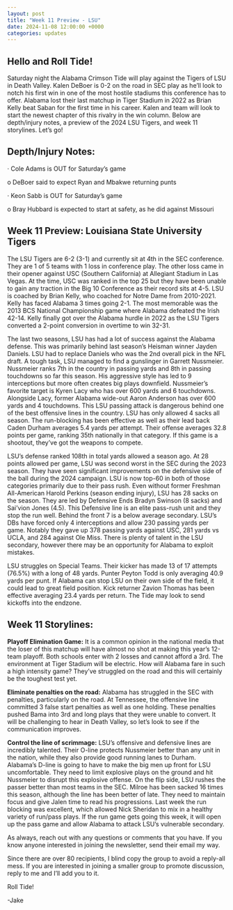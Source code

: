 ```yaml
---
layout: post
title: "Week 11 Preview - LSU"
date: 2024-11-08 12:00:00 +0000
categories: updates
---
```



## Hello and Roll Tide!

Saturday night the Alabama Crimson Tide will play against the Tigers of LSU in Death Valley. Kalen DeBoer is 0-2 on the road in SEC play as he’ll look to notch his first win in one of the most hostile stadiums this conference has to offer. Alabama lost their last matchup in Tiger Stadium in 2022 as Brian Kelly beat Saban for the first time in his career. Kalen and team will look to start the newest chapter of this rivalry in the win column. Below are depth/injury notes, a preview of the 2024 LSU Tigers, and week 11 storylines. Let’s go!


## Depth/Injury Notes:

·        Cole Adams is OUT for Saturday’s game

o   DeBoer said to expect Ryan and Mbakwe returning punts

·        Keon Sabb is OUT for Saturday’s game

o   Bray Hubbard is expected to start at safety, as he did against Missouri

 

## Week 11 Preview: Louisiana State University Tigers

The LSU Tigers are 6-2 (3-1) and currently sit at 4th in the SEC conference. They are 1 of 5 teams with 1 loss in conference play. The other loss came in their opener against USC (Southern California) at Allegiant Stadium in Las Vegas. At the time, USC was ranked in the top 25 but they have been unable to gain any traction in the Big 10 Conference as their record sits at 4-5. LSU is coached by Brian Kelly, who coached for Notre Dame from 2010-2021. Kelly has faced Alabama 3 times going 2-1. The most memorable was the 2013 BCS National Championship game where Alabama defeated the Irish 42-14. Kelly finally got over the Alabama hurdle in 2022 as the LSU Tigers converted a 2-point conversion in overtime to win 32-31.

The last two seasons, LSU has had a lot of success against the Alabama defense. This was primarily behind last season’s Heisman winner Jayden Daniels. LSU had to replace Daniels who was the 2nd overall pick in the NFL draft. A tough task, LSU managed to find a gunslinger in Garrett Nussmeier. Nussmeier ranks 7th in the country in passing yards and 8th in passing touchdowns so far this season. His aggressive style has led to 9 interceptions but more often creates big plays downfield. Nussmeier’s favorite target is Kyren Lacy who has over 600 yards and 6 touchdowns. Alongside Lacy, former Alabama wide-out Aaron Anderson has over 600 yards and 4 touchdowns. This LSU passing attack is dangerous behind one of the best offensive lines in the country. LSU has only allowed 4 sacks all season. The run-blocking has been effective as well as their lead back Caden Durham averages 5.4 yards per attempt. Their offense averages 32.8 points per game, ranking 35th nationally in that category. If this game is a shootout, they’ve got the weapons to compete.

LSU’s defense ranked 108th in total yards allowed a season ago. At 28 points allowed per game, LSU was second worst in the SEC during the 2023 season. They have seen significant improvements on the defensive side of the ball during the 2024 campaign. LSU is now top-60 in both of those categories primarily due to their pass rush. Even without former Freshman All-American Harold Perkins (season ending injury), LSU has 28 sacks on the season. They are led by Defensive Ends Bradyn Swinson (8 sacks) and Sai’vion Jones (4.5). This Defensive line is an elite pass-rush unit and they stop the run well. Behind the front 7 is a below average secondary. LSU’s DBs have forced only 4 interceptions and allow 230 passing yards per game. Notably they gave up 378 passing yards against USC, 281 yards vs UCLA, and 284 against Ole Miss. There is plenty of talent in the LSU secondary, however there may be an opportunity for Alabama to exploit mistakes.

LSU struggles on Special Teams. Their kicker has made 13 of 17 attempts (76.5%) with a long of 48 yards. Punter Peyton Todd is only averaging 40.9 yards per punt. If Alabama can stop LSU on their own side of the field, it could lead to great field position. Kick returner Zavion Thomas has been effective averaging 23.4 yards per return. The Tide may look to send kickoffs into the endzone.

 
## Week 11 Storylines:

**Playoff Elimination Game:** It is a common opinion in the national media that the loser of this matchup will have almost no shot at making this year’s 12-team playoff. Both schools enter with 2 losses and cannot afford a 3rd. The environment at Tiger Stadium will be electric. How will Alabama fare in such a high intensity game? They’ve struggled on the road and this will certainly be the toughest test yet.

**Eliminate penalties on the road:** Alabama has struggled in the SEC with penalties, particularly on the road.  At Tennessee, the offensive line committed 3 false start penalties as well as one holding. These penalties pushed Bama into 3rd and long plays that they were unable to convert. It will be challenging to hear in Death Valley, so let’s look to see if the communication improves.

**Control the line of scrimmage:** LSU’s offensive and defensive lines are incredibly talented. Their O-line protects Nussmeier better than any unit in the nation, while they also provide good running lanes to Durham. Alabama’s D-line is going to have to make the big men up front for LSU uncomfortable. They need to limit explosive plays on the ground and hit Nussmeier to disrupt this explosive offense. On the flip side, LSU rushes the passer better than most teams in the SEC. Milroe has been sacked 16 times this season, although the line has been better of late. They need to maintain focus and give Jalen time to read his progressions. Last week the run blocking was excellent, which allowed Nick Sheridan to mix in a healthy variety of run/pass plays. If the run game gets going this week, it will open up the pass game and allow Alabama to attack LSU’s vulnerable secondary.


As always, reach out with any questions or comments that you have. If you know anyone interested in joining the newsletter, send their email my way.

Since there are over 80 recipients, I blind copy the group to avoid a reply-all mess. If you are interested in joining a smaller group to promote discussion, reply to me and I’ll add you to it.

Roll Tide!

-Jake